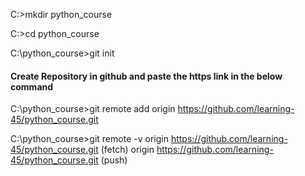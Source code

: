 C:\>mkdir python_course

C:\>cd python_course

C:\python_course>git init

#### Create Repository in github and paste the https link in the below command
C:\python_course>git remote add origin https://github.com/learning-45/python_course.git

C:\python_course>git remote -v
origin  https://github.com/learning-45/python_course.git (fetch)
origin  https://github.com/learning-45/python_course.git (push)

